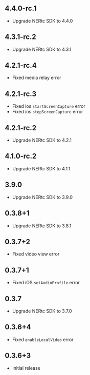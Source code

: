 ## 4.4.0-rc.1
* Upgrade NERtc SDK to 4.4.0

## 4.3.1-rc.2
* Upgrade NERtc SDK to 4.3.1

## 4.2.1-rc.4
* Fixed media relay error

## 4.2.1-rc.3
* Fixed ios `startScreenCapture` error
* Fixed ios `stopScreenCapture` error

## 4.2.1-rc.2
* Upgrade NERtc SDK to 4.2.1

## 4.1.0-rc.2
* Upgrade NERtc SDK to 4.1.1

## 3.9.0
* Upgrade NERtc SDK to 3.9.0

## 0.3.8+1
* Upgrade NERtc SDK to 3.8.1

## 0.3.7+2
* Fixed video view error

## 0.3.7+1
* Fixed iOS `setAudioProfile` error

## 0.3.7
* Upgrade NERtc SDK to 3.7.0

## 0.3.6+4
* Fixed `enableLocalVideo` error

## 0.3.6+3
* Initial release
